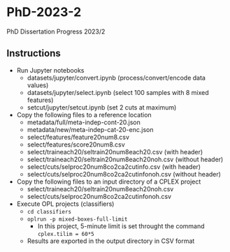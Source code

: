 # PhD-2023-2
PhD Dissertation Progress 2023/2

## Instructions
* Run Jupyter notebooks
  * datasets/jupyter/convert.ipynb (process/convert/encode data values)
  * datasets/jupyter/select.ipynb (select 100 samples with 8 mixed features)
  * setcut/jupyter/setcut.ipynb (set 2 cuts at maximum)
* Copy the following files to a reference location
  * metadata/full/meta-indep-cont-20.json
  * metadata/new/meta-indep-cat-20-enc.json
  * select/features/feature20num8.csv
  * select/features/score20num8.csv
  * select/traineach20/seltrain20num8each20.csv (with header)
  * select/traineach20/seltrain20num8each20noh.csv (without header)
  * select/cuts/selproc20num8co2ca2cutinfo.csv (with header)
  * select/cuts/selproc20num8co2ca2cutinfonoh.csv (without header)
* Copy the following files to an input directory of a CPLEX project
  * select/traineach20/seltrain20num8each20noh.csv
  * select/cuts/selproc20num8co2ca2cutinfonoh.csv
* Execute OPL projects (classifiers)
  * ```cd classifiers```
  * ```oplrun -p mixed-boxes-full-limit```
    * In this project, 5-minute limit is set throught the command ```cplex.tilim = 60*5```
  * Results are exported in the output directory in CSV format
